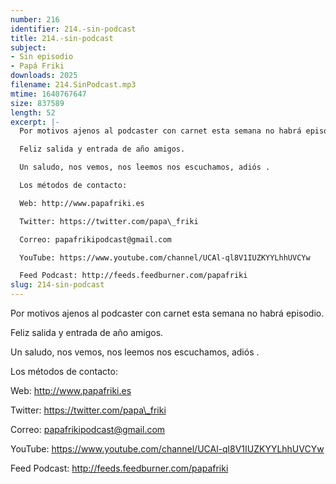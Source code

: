 ```yaml
---
number: 216
identifier: 214.-sin-podcast
title: 214.-sin-podcast
subject:
- Sin episodio
- Papá Friki
downloads: 2025
filename: 214.SinPodcast.mp3
mtime: 1640767647
size: 837589
length: 52
excerpt: |-
  Por motivos ajenos al podcaster con carnet esta semana no habrá episodio.

  Feliz salida y entrada de año amigos.

  Un saludo, nos vemos, nos leemos nos escuchamos, adiós .

  Los métodos de contacto:

  Web: http://www.papafriki.es

  Twitter: https://twitter.com/papa\_friki

  Correo: papafrikipodcast@gmail.com

  YouTube: https://www.youtube.com/channel/UCAl-ql8V1IUZKYYLhhUVCYw

  Feed Podcast: http://feeds.feedburner.com/papafriki
slug: 214-sin-podcast
---
```

Por motivos ajenos al podcaster con carnet esta semana no habrá episodio.

Feliz salida y entrada de año amigos.

Un saludo, nos vemos, nos leemos nos escuchamos, adiós .

Los métodos de contacto:

Web: http://www.papafriki.es

Twitter: https://twitter.com/papa\_friki

Correo: papafrikipodcast@gmail.com

YouTube: https://www.youtube.com/channel/UCAl-ql8V1IUZKYYLhhUVCYw

Feed Podcast: http://feeds.feedburner.com/papafriki